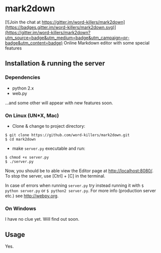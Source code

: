 # mark2down

[![Join the chat at https://gitter.im/word-killers/mark2down](https://badges.gitter.im/word-killers/mark2down.svg)](https://gitter.im/word-killers/mark2down?utm_source=badge&utm_medium=badge&utm_campaign=pr-badge&utm_content=badge)
Online Markdown editor with some special features

## Installation & running the server
### Dependencies
- python 2.x
- web.py

...and some other will appear with new features soon.

### On Linux (UN*X, Mac)

- Clone & change to project directory:

```
$ git clone https://github.com/word-killers/mark2down.git
$ cd mark2down
```
- make `server.py` executable and run: 

```
$ chmod +x server.py
$ ./server.py
```

Now, you should be to able view the Editor page at <http://localhost:8080/>. To stop the server, use [Ctrl] + [C] in the
terminal.

In case of errors when running `server.py` try instead running it with `$ python server.py` or `$ python2 server.py`.
For more info (production server etc.) see http://webpy.org.

### On Windows
I have no clue yet. Will find out soon.

## Usage
Yes.
